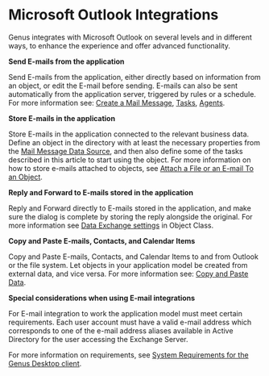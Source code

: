 # Microsoft Outlook Integrations

Genus integrates with Microsoft Outlook on several levels and in different ways, to enhance the experience and offer advanced functionality.

**Send E-mails from the application**

Send E-mails from the application, either directly based on information from an object, or edit the E-mail before sending. E-mails can also be sent automatically from the application server, triggered by rules or a schedule. For more information see: [Create a Mail Message](../../defining-an-app-model/logic/action-orchestration/actions/effects/create-a-mail-message.md), [Tasks](../../defining-an-app-model/logic/tasks.md), [Agents](../../defining-an-app-model/logic/agents.md).

**Store E-mails in the application**

Store E-mails in the application connected to the relevant business data. Define an object in the directory with at least the necessary properties from the [Mail Message Data Source](../../defining-an-app-model/logic/action-orchestration/data-sources/file-data-sources.md), and then also define some of the tasks described in this article to start using the object. For more information on how to store e-mails attached to objects, see [Attach a File or an E-mail To an Object](../attach-a-file-or-an-email-to-an-object.md).

**Reply and Forward to E-mails stored in the application**

Reply and Forward directly to E-mails stored in the application, and make sure the dialog is complete by storing the reply alongside the original. For more information see [Data Exchange settings](../../defining-an-app-model/data/object-class/modify-an-object-or-identifier-domain/data-exchange.md) in Object Class.

**Copy and Paste E-mails, Contacts, and Calendar Items**

Copy and Paste E-mails, Contacts, and Calendar Items to and from Outlook or the file system. Let objects in your application model be created from external data, and vice versa. For more information see: [Copy and Paste Data](copy-and-paste-data.md).

**Special considerations when using E-mail integrations**

For E-mail integration to work the application model must meet certain requirements. Each user account must have a valid e-mail address which corresponds to one of the e-mail address aliases available in Active Directory for the user accessing the Exchange Server.  

For more information on requirements, see [System Requirements for the Genus Desktop client](../../installation-and-configuration/system-requirements.md).